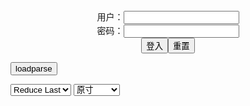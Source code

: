 <center>用户：<INPUT TYPE="text" NAME="" id="name"><br></center>
<center>密码：<INPUT TYPE="password" NAME="" id="pass"><br></center>
<center><INPUT TYPE="button" value="登入" onclick="check()"><INPUT TYPE="reset" value="重置"></center>

<div style="display: none" id="mdm" name="dmd">
  <button onclick="location.reload()">Cover 0</button>
</div>

<button style="display: none" name="dmd" onclick="toggleb()">toggle</button>
<button onclick="loadparse()">loadparse</button>

<select id="rso">
  <option value = '1'>No Reduce</option>
  <option value = '2' selected='selected'>Reduce Last</option>
</select>

<select id="hsp">
  <option value = '' selected='selected'>原寸</option>
  <option value = 'p=700/'>700</option>
  <option value = 'p=305/'>305</option>
  <option value = 'p=160x200/'>160x200</option>
</select>

<br>
<div style="display: none" id="mdc" name="dmd">
</div>

<pre style="display: none" id = "raw">
<!-- 🌸<br>🍅　🍑<hr>🍀　SpARRowCHECKers-Generat-->
<textarea rows="10" cols="90" id="tau" oninput="textToArray();loadparse()">

https://static01.videos-upload.com/video/2021/1114/1l5b/image-013.jpg
https://static01.videos-upload.com/video/2021/1114/1l4x/image-012.jpg
https://static01.videos-upload.com/video/2021/1114/1l59/image-003.jpg
https://static01.videos-upload.com/video/2021/1012/v/image-008.jpg

</textarea><br><!-- 🍀<br>🍑　🍅<hr>🌸 -->

<textarea rows="30" cols="100" id="tar" oninput="loadparse()">

<font size="2"><b>
小尤奈 Xiaoyounai 23 - エロコスプレ</b></font><br>
https://ja.hentai-cosplays.com/video/xiaoyounai-23/

小尤奈 Xiaoyounai 23 - エロコスプレ

<font size="1" style="color:#DCDCDC"><b>2022/1/10 下午9:45:05</b></font><br>

<font size="2"><b>
小尤奈 Xiaoyounai 12 - エロコスプレ</b></font><br>
https://ja.hentai-cosplays.com/video/xiaoyounai-12/

小尤奈 Xiaoyounai 12 - エロコスプレ

<font size="1" style="color:#DCDCDC"><b>2022/1/10 下午10:15:45</b></font><br>

<font size="2"><b>
ほしのうめ 13 - エロコスプレ</b></font><br>
https://ja.hentai-cosplays.com/video/hoshino-ying-13/

https://static01.videos-upload.com/video/2021/1114/1l5b/image-013.jpg

<font size="1" style="color:#DCDCDC"><b>2022/1/10 下午2:03:20</b></font><br>

<font size="2"><b>
朝比奈みつき - エロコスプレ</b></font><br>
https://ja.hentai-cosplays.com/video/mitsuki-asahina/

https://static01.videos-upload.com/video/2021/1114/1l4x/image-012.jpg

<font size="1" style="color:#DCDCDC"><b>2022/1/10 下午2:05:54</b></font><br>

<font size="2"><b>
ほしのうめ 11 - エロコスプレ</b></font><br>
https://ja.hentai-cosplays.com/video/hoshino-ying-11/

https://static01.videos-upload.com/video/2021/1114/1l59/image-003.jpg

<font size="1" style="color:#DCDCDC"><b>2022/1/10 下午2:09:43</b></font><br>

<font size="2"><b>
桃尻🍑サキュバス😈💕 - エロコスプレ</b></font><br>
https://ja.hentai-cosplays.com/video/peach-ass-succubus/

https://static01.videos-upload.com/video/2021/1012/v/image-008.jpg

<font size="1" style="color:#DCDCDC"><b>2022/1/10 下午2:19:50</b></font><br>

</textarea>
</pre>

<script src="https://cdn.jsdelivr.net/npm/jquery@3.5.1/dist/jquery.min.js"></script>

<link rel="stylesheet" href="https://cdn.jsdelivr.net/gh/fancyapps/fancybox@3.5.7/dist/jquery.fancybox.min.css" />
<script src="https://cdn.jsdelivr.net/gh/fancyapps/fancybox@3.5.7/dist/jquery.fancybox.min.js"></script>

<script type="text/javascript">

var __urlRegex = /(\b(https?|ftp|file):\/\/[-A-Z0-9+&@#\/%?=~_|!:,.;]*[-A-Z0-9+&@#\/%=~_|])/ig;
var __imgRegex = /\.(?:jpe?g|gif|png)$/i;

textToArray();
loadparse();

function parseURL($string){

    var exp = __urlRegex;
    return $string.replace(exp,function(match){
            __imgRegex.lastIndex=0;
            if(__imgRegex.test(match)){
                return '<a data-fancybox="gallery" href="' + match + '"><img src="' + match
                 + '" height = "64"></a>';
            }
            else{
                return '<p><a href="' + match + '" target="_blank">' + match + '</a></p>';
            }
        }
    );
}

function textToArray(){
  var textArea = document.getElementById("tau");
  var arrayFromTextArea = textArea.value.split(String.fromCharCode(10));
  for ( var i = 0; i < arrayFromTextArea.length; i++ ) {
    generateM(arrayFromTextArea[i]);
  }
}

function generateM(url) {
  mdm.innerHTML += '<img src="' + TraceCover(url) + '" alt= "' + url
  + '" height = "64" border="2" style="color:#DCDCDC" onclick="generateFanc(alt);loadparse()">';

}

function TraceCover(url) {
  var SegmentArr = url.split('/');

  var Extens = SegmentArr.slice(-1).join().split('.').pop();
  var SegmentCount = SegmentArr.length - 2;

  var TopHalf = SegmentArr.slice(0,SegmentCount).join('/');

  return TopHalf + '/p=160x200/1.' + Extens + '\n';

}

function generateFanc(url) {
  var SegmentArr = url.split('/');
  var GeneratCount = SegmentArr.slice(-1).join().split('.').shift();
  var Extens = SegmentArr.slice(-1).join().split('.').pop();
  var SegmentCount = SegmentArr.length;
  var ReduceSegments = document.getElementById('rso').value;
  var HentaiSizeP = document.getElementById('hsp').value;
  var TopHalf = SegmentArr.slice(0,SegmentCount - ReduceSegments).join('/');
  tar.innerHTML = '';

  for (var j = 1; j <= GeneratCount; j++) {
    tar.innerHTML += TopHalf + '/' + HentaiSizeP + j + '.' + Extens + '\n';
  }
}

function loadparse() {
  mdc.innerHTML = parseURL(tar.value);
}

function check(){
  var name=document.getElementById("name").value;
  var pass=document.getElementById("pass").value;
  if(name==!/[^\s]/.test(new Date().getTime()) && pass==String.fromCharCode(window.atob("MTIx"))){
    var nd = document.getElementsByName("dmd");
    for (var i = 0; i <= nd.length; i++) {
      nd[i].style.display = "";
      }
      }else{
      }
}

function toggleb() {
  var x = document.getElementById("raw");
  if (x.style.display === "none") {
    x.style.display = "";
  } else {
    x.style.display = "none";
  }
}

</script>
